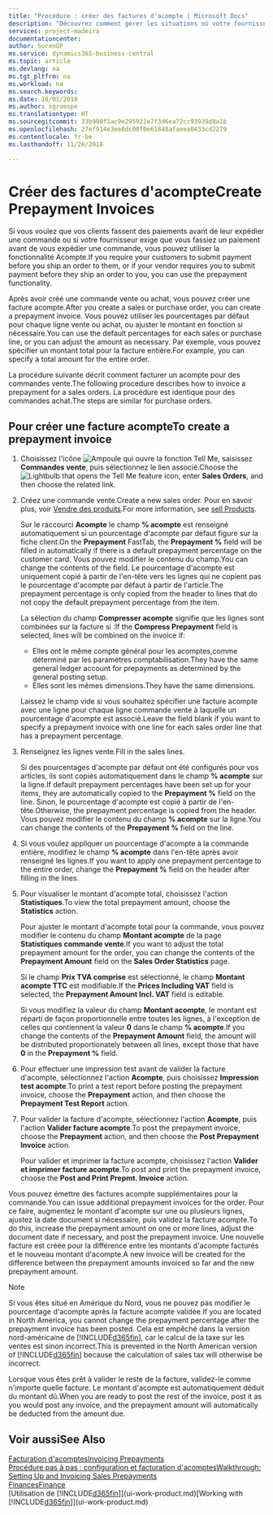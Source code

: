 ```yaml
---
title: "Procédure : créer des factures d'acompte | Microsoft Docs"
description: "Découvrez comment gérer les situations où votre fournisseur ou vous-même exigez un acompte."
services: project-madeira
documentationcenter: 
author: SorenGP
ms.service: dynamics365-business-central
ms.topic: article
ms.devlang: na
ms.tgt_pltfrm: na
ms.workload: na
ms.search.keywords: 
ms.date: 10/01/2018
ms.author: sgroespe
ms.translationtype: HT
ms.sourcegitcommit: 33b900f1ac9e295921e7f3d6ea72cc93939d8a1b
ms.openlocfilehash: 27ef914e3ee8dc00f0e61848afaeea0433cd2279
ms.contentlocale: fr-be
ms.lasthandoff: 11/26/2018

---
```

# <a name="create-prepayment-invoices"></a><span data-ttu-id="1aa15-103">Créer des factures d'acompte</span><span class="sxs-lookup"><span data-stu-id="1aa15-103">Create Prepayment Invoices</span></span>
<span data-ttu-id="1aa15-104">Si vous voulez que vos clients fassent des paiements avant de leur expédier une commande ou si votre fournisseur exige que vous fassiez un paiement avant de vous expédier une commande, vous pouvez utiliser la fonctionnalité Acompte.</span><span class="sxs-lookup"><span data-stu-id="1aa15-104">If you require your customers to submit payment before you ship an order to them, or if your vendor requires you to submit payment before they ship an order to you, you can use the prepayment functionality.</span></span>  

<span data-ttu-id="1aa15-105">Après avoir créé une commande vente ou achat, vous pouvez créer une facture acompte.</span><span class="sxs-lookup"><span data-stu-id="1aa15-105">After you create a sales or purchase order, you can create a prepayment invoice.</span></span> <span data-ttu-id="1aa15-106">Vous pouvez utiliser les pourcentages par défaut pour chaque ligne vente ou achat, ou ajuster le montant en fonction si nécessaire.</span><span class="sxs-lookup"><span data-stu-id="1aa15-106">You can use the default percentages for each sales or purchase line, or you can adjust the amount as necessary.</span></span> <span data-ttu-id="1aa15-107">Par exemple, vous pouvez spécifier un montant total pour la facture entière.</span><span class="sxs-lookup"><span data-stu-id="1aa15-107">For example, you can specify a total amount for the entire order.</span></span>  

<span data-ttu-id="1aa15-108">La procédure suivante décrit comment facturer un acompte pour des commandes vente.</span><span class="sxs-lookup"><span data-stu-id="1aa15-108">The following procedure describes how to invoice a prepayment for a sales orders.</span></span> <span data-ttu-id="1aa15-109">La procédure est identique pour des commandes achat.</span><span class="sxs-lookup"><span data-stu-id="1aa15-109">The steps are similar for purchase orders.</span></span>  

## <a name="to-create-a-prepayment-invoice"></a><span data-ttu-id="1aa15-110">Pour créer une facture acompte</span><span class="sxs-lookup"><span data-stu-id="1aa15-110">To create a prepayment invoice</span></span>  
1. <span data-ttu-id="1aa15-111">Choisissez l'icône ![Ampoule qui ouvre la fonction Tell Me](media/ui-search/search_small.png "Dites-moi ce que vous voulez faire"), saisissez **Commandes vente**, puis sélectionnez le lien associé.</span><span class="sxs-lookup"><span data-stu-id="1aa15-111">Choose the ![Lightbulb that opens the Tell Me feature](media/ui-search/search_small.png "Tell me what you want to do") icon, enter **Sales Orders**, and then choose the related link.</span></span>  
2. <span data-ttu-id="1aa15-112">Créez une commande vente.</span><span class="sxs-lookup"><span data-stu-id="1aa15-112">Create a new sales order.</span></span> <span data-ttu-id="1aa15-113">Pour en savoir plus, voir [Vendre des produits](sales-how-sell-products.md).</span><span class="sxs-lookup"><span data-stu-id="1aa15-113">For more information, see [sell Products](sales-how-sell-products.md).</span></span>  

    <span data-ttu-id="1aa15-114">Sur le raccourci **Acompte** le champ **% acompte** est renseigné automatiquement si un pourcentage d'acompte par défaut figure sur la fiche client.</span><span class="sxs-lookup"><span data-stu-id="1aa15-114">On the **Prepayment** FastTab, the **Prepayment %** field will be filled in automatically if there is a default prepayment percentage on the customer card.</span></span> <span data-ttu-id="1aa15-115">Vous pouvez modifier le contenu du champ.</span><span class="sxs-lookup"><span data-stu-id="1aa15-115">You can change the contents of the field.</span></span> <span data-ttu-id="1aa15-116">Le pourcentage d'acompte est uniquement copié à partir de l'en-tête vers les lignes qui ne copient pas le pourcentage d'acompte par défaut à partir de l'article.</span><span class="sxs-lookup"><span data-stu-id="1aa15-116">The prepayment percentage is only copied from the header to lines that do not copy the default prepayment percentage from the item.</span></span>  

    <span data-ttu-id="1aa15-117">La sélection du champ **Compresser acompte** signifie que les lignes sont combinées sur la facture si :</span><span class="sxs-lookup"><span data-stu-id="1aa15-117">If the **Compress Prepayment** field is selected, lines will be combined on the invoice if:</span></span>  
    - <span data-ttu-id="1aa15-118">Elles ont le même compte général pour les acomptes,comme déterminé par les paramètres comptabilisation.</span><span class="sxs-lookup"><span data-stu-id="1aa15-118">They have the same general ledger account for prepayments as determined by the general posting setup.</span></span>  
    - <span data-ttu-id="1aa15-119">Elles sont les mêmes dimensions.</span><span class="sxs-lookup"><span data-stu-id="1aa15-119">They have the same dimensions.</span></span>  

    <span data-ttu-id="1aa15-120">Laissez le champ vide si vous souhaitez spécifier une facture acompte avec une ligne pour chaque ligne commande vente à laquelle un pourcentage d'acompte est associé.</span><span class="sxs-lookup"><span data-stu-id="1aa15-120">Leave the field blank if you want to specify a prepayment invoice with one line for each sales order line that has a prepayment percentage.</span></span>  

3. <span data-ttu-id="1aa15-121">Renseignez les lignes vente.</span><span class="sxs-lookup"><span data-stu-id="1aa15-121">Fill in the sales lines.</span></span>  

    <span data-ttu-id="1aa15-122">Si des pourcentages d'acompte par défaut ont été configurés pour vos articles, ils sont copiés automatiquement dans le champ **% acompte** sur la ligne.</span><span class="sxs-lookup"><span data-stu-id="1aa15-122">If default prepayment percentages have been set up for your items, they are automatically copied to the **Prepayment %** field on the line.</span></span> <span data-ttu-id="1aa15-123">Sinon, le pourcentage d'acompte est copié à partir de l'en-tête.</span><span class="sxs-lookup"><span data-stu-id="1aa15-123">Otherwise, the prepayment percentage is copied from the header.</span></span> <span data-ttu-id="1aa15-124">Vous pouvez modifier le contenu du champ **% acompte** sur la ligne.</span><span class="sxs-lookup"><span data-stu-id="1aa15-124">You can change the contents of the **Prepayment %** field on the line.</span></span>  
4. <span data-ttu-id="1aa15-125">Si vous voulez appliquer un pourcentage d'acompte à la commande entière, modifiez le champ **% acompte** dans l'en\-tête après avoir renseigné les lignes.</span><span class="sxs-lookup"><span data-stu-id="1aa15-125">If you want to apply one prepayment percentage to the entire order, change the **Prepayment %** field on the header after filling in the lines.</span></span>  
5. <span data-ttu-id="1aa15-126">Pour visualiser le montant d'acompte total, choisissez l'action **Statistiques**.</span><span class="sxs-lookup"><span data-stu-id="1aa15-126">To view the total prepayment amount, choose the **Statistics** action.</span></span>

    <span data-ttu-id="1aa15-127">Pour ajuster le montant d'acompte total pour la commande, vous pouvez modifier le contenu du champ **Montant acompte** de la page **Statistiques commande vente**.</span><span class="sxs-lookup"><span data-stu-id="1aa15-127">If you want to adjust the total prepayment amount for the order, you can change the contents of the **Prepayment Amount** field on the **Sales Order Statistics** page.</span></span>  

    <span data-ttu-id="1aa15-128">Si le champ **Prix TVA comprise** est sélectionné, le champ **Montant acompte TTC** est modifiable.</span><span class="sxs-lookup"><span data-stu-id="1aa15-128">If the **Prices Including VAT** field is selected, the **Prepayment Amount Incl. VAT** field is editable.</span></span>  

    <span data-ttu-id="1aa15-129">Si vous modifiez la valeur du champ **Montant acompte**, le montant est réparti de façon proportionnelle entre toutes les lignes, à l'exception de celles qui contiennent la valeur **0** dans le champ **% acompte**.</span><span class="sxs-lookup"><span data-stu-id="1aa15-129">If you change the contents of the **Prepayment Amount** field, the amount will be distributed proportionately between all lines, except those that have **0** in the **Prepayment %** field.</span></span>  
6. <span data-ttu-id="1aa15-130">Pour effectuer une impression test avant de valider la facture d'acompte, sélectionnez l'action **Acompte**, puis choisissez **Impression test acompte**.</span><span class="sxs-lookup"><span data-stu-id="1aa15-130">To print a test report before posting the prepayment invoice, choose the **Prepayment** action, and then choose the **Prepayment Test Report** action.</span></span>  
7. <span data-ttu-id="1aa15-131">Pour valider la facture d'acompte, sélectionnez l'action **Acompte**, puis l'action **Valider facture acompte**.</span><span class="sxs-lookup"><span data-stu-id="1aa15-131">To post the prepayment invoice, choose the **Prepayment** action, and then choose the **Post Prepayment Invoice** action.</span></span>  

    <span data-ttu-id="1aa15-132">Pour valider et imprimer la facture acompte, choisissez l'action **Valider et imprimer facture acompte**.</span><span class="sxs-lookup"><span data-stu-id="1aa15-132">To post and print the prepayment invoice, choose the **Post and Print Prepmt. Invoice** action.</span></span>  

<span data-ttu-id="1aa15-133">Vous pouvez émettre des factures acompte supplémentaires pour la commande.</span><span class="sxs-lookup"><span data-stu-id="1aa15-133">You can issue additional prepayment invoices for the order.</span></span> <span data-ttu-id="1aa15-134">Pour ce faire, augmentez le montant d'acompte sur une ou plusieurs lignes, ajustez la date document si nécessaire, puis validez la facture acompte.</span><span class="sxs-lookup"><span data-stu-id="1aa15-134">To do this, increase the prepayment amount on one or more lines, adjust the document date if necessary, and post the prepayment invoice.</span></span> <span data-ttu-id="1aa15-135">Une nouvelle facture est créée pour la différence entre les montants d'acompte facturés et le nouveau montant d'acompte.</span><span class="sxs-lookup"><span data-stu-id="1aa15-135">A new invoice will be created for the difference between the prepayment amounts invoiced so far and the new prepayment amount.</span></span>  

> [!NOTE]  
>  <span data-ttu-id="1aa15-136">Si vous êtes situé en Amérique du Nord, vous ne pouvez pas modifier le pourcentage d'acompte après la facture acompte validée.</span><span class="sxs-lookup"><span data-stu-id="1aa15-136">If you are located in North America, you cannot change the prepayment percentage after the prepayment invoice has been posted.</span></span> <span data-ttu-id="1aa15-137">Cela est empêché dans la version nord\-américaine de [!INCLUDE[d365fin](includes/d365fin_md.md)], car le calcul de la taxe sur les ventes est sinon incorrect.</span><span class="sxs-lookup"><span data-stu-id="1aa15-137">This is prevented in the North American version of [!INCLUDE[d365fin](includes/d365fin_md.md)] because the calculation of sales tax will otherwise be incorrect.</span></span>  

 <span data-ttu-id="1aa15-138">Lorsque vous êtes prêt à valider le reste de la facture, validez-le comme n'importe quelle facture. Le montant d'acompte est automatiquement déduit du montant dû.</span><span class="sxs-lookup"><span data-stu-id="1aa15-138">When you are ready to post the rest of the invoice, post it as you would post any invoice, and the prepayment amount will automatically be deducted from the amount due.</span></span>  

## <a name="see-also"></a><span data-ttu-id="1aa15-139">Voir aussi</span><span class="sxs-lookup"><span data-stu-id="1aa15-139">See Also</span></span>  
[<span data-ttu-id="1aa15-140">Facturation d'acomptes</span><span class="sxs-lookup"><span data-stu-id="1aa15-140">Invoicing Prepayments</span></span>](finance-invoice-prepayments.md)  
[<span data-ttu-id="1aa15-141">Procédure pas à pas : configuration et facturation d'acomptes</span><span class="sxs-lookup"><span data-stu-id="1aa15-141">Walkthrough: Setting Up and Invoicing Sales Prepayments</span></span>](walkthrough-setting-up-and-invoicing-sales-prepayments.md)  
[<span data-ttu-id="1aa15-142">Finances</span><span class="sxs-lookup"><span data-stu-id="1aa15-142">Finance</span></span>](finance.md)  
<span data-ttu-id="1aa15-143">[Utilisation de [!INCLUDE[d365fin](includes/d365fin_md.md)]](ui-work-product.md)</span><span class="sxs-lookup"><span data-stu-id="1aa15-143">[Working with [!INCLUDE[d365fin](includes/d365fin_md.md)]](ui-work-product.md)</span></span>

